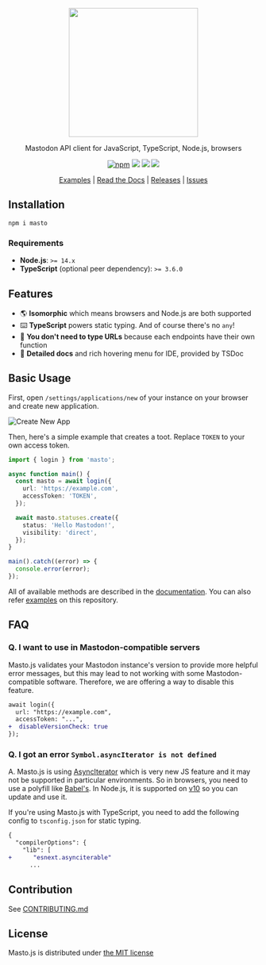 <p align="center">
  <img src="https://i.imgur.com/z47VXyd.png" width="260px">
</p>

<p align="center">Mastodon API client for JavaScript, TypeScript, Node.js, browsers</p>

<p align="center">
  <a href="https://www.npmjs.com/package/masto"><img src="https://img.shields.io/npm/v/masto.svg" alt="npm"/></a>
  <a href="https://github.com/neet/masto.js/actions"><img src="https://github.com/neet/masto.js/workflows/CI/badge.svg" /></a>
  <a href="https://codecov.io/gh/neet/masto.js"><img src="https://codecov.io/gh/neet/masto.js/branch/main/graph/badge.svg" /></a>
  <a href="https://codeclimate.com/github/neet/masto.js/maintainability"><img src="https://api.codeclimate.com/v1/badges/f56a1d2e6728a89d0a94/maintainability" /></a>
</p>

<p align="center">
  <a href="https://github.com/neet/masto.js/tree/main/examples">Examples</a> |
  <a href="https://neet.github.io/masto.js">Read the Docs</a> |
  <a href="https://github.com/neet/masto.js/releases">Releases</a> |
  <a href="https://github.com/neet/masto.js/issues">Issues</a>
</p>

## Installation

```
npm i masto
```

### Requirements

- **Node.js**: `>= 14.x`
- **TypeScript** (optional peer dependency): `>= 3.6.0`

## Features

- 🌎 **Isomorphic** which means browsers and Node.js are both supported
- ⌨️ **TypeScript** powers static typing. And of course there's no `any`!
- 💪 **You don't need to type URLs** because each endpoints have their own function
- 📄 **Detailed docs** and rich hovering menu for IDE, provided by TSDoc

## Basic Usage

First, open `/settings/applications/new` of your instance on your browser and create new application.

![Create New App](https://i.imgur.com/lgbt0l5.png)

Then, here's a simple example that creates a toot. Replace `TOKEN` to your own access token.

```ts
import { login } from 'masto';

async function main() {
  const masto = await login({
    url: 'https://example.com',
    accessToken: 'TOKEN',
  });

  await masto.statuses.create({
    status: 'Hello Mastodon!',
    visibility: 'direct',
  });
}

main().catch((error) => {
  console.error(error);
});
```

All of available methods are described in the [documentation](https://neet.github.io/masto.js). You can also refer [examples](https://github.com/neet/masto.js/tree/main/examples) on this repository.

## FAQ

### Q. I want to use in Mastodon-compatible servers

Masto.js validates your Mastodon instance's version to provide more helpful error messages, but this may lead to not working with some Mastodon-compatible software. Therefore, we are offering a way to disable this feature.

```diff
await login({
  url: "https://example.com",
  accessToken: "...",
+  disableVersionCheck: true
});
```

### Q. I got an error `Symbol.asyncIterator is not defined`

A. Masto.js is using [AsyncIterator](https://github.com/tc39/proposal-async-iteration) which is very new JS feature and it may not be supported in particular environments. So in browsers, you need to use a polyfill like [Babel's](https://babeljs.io/docs/en/babel-plugin-proposal-async-generator-functions). In Node.js, it is supported on [v10](https://medium.com/@nairihar/async-iteration-in-nodejs-v10-3c17dc00ed9f) so you can update and use it.

If you're using Masto.js with TypeScript, you need to add the following config to `tsconfig.json` for static typing.

```diff
{
  "compilerOptions": {
    "lib": [
+      "esnext.asynciterable"
      ...
```

## Contribution

See [CONTRIBUTING.md](CONTRIBUTING.md)

## License

Masto.js is distributed under [the MIT license](https://opensource.org/licenses/MIT)
